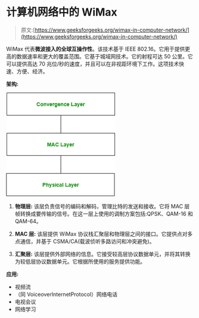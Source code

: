 # 计算机网络中的 WiMax

> 原文:[https://www.geeksforgeeks.org/wimax-in-computer-network/](https://www.geeksforgeeks.org/wimax-in-computer-network/)

WiMax 代表**微波接入的全球互操作性**。该技术基于 IEEE 802.16。它用于提供更高的数据速率和更大的覆盖范围。它基于城域网技术。它的射程可达 50 公里。它可以提供高达 70 兆位/秒的速度，并且可以在非视距环境下工作。这项技术快速、方便、经济。

**架构:**

![](img/730b88e9f73f774f8b73cf293cfc4a18.png)

1.  **物理层:**
    该层负责信号的编码和解码，管理比特的发送和接收。它将 MAC 层帧转换成要传输的信号。在这一层上使用的调制方案包括:QPSK、QAM-16 和 QAM-64。

2.  **MAC 层:**
    该层提供 WiMax 协议栈汇聚层和物理层之间的接口。它提供点对多点通信，并基于 CSMA/CA(载波侦听多路访问和冲突避免)。

3.  **汇聚层:**
    该层提供外部网络的信息。它接受较高层协议数据单元，并将其转换为较低层协议数据单元。它根据所使用的服务提供功能。

**应用:**

*   视频流
*   （同 VoiceoverInternetProtocol）网络电话
*   电视会议
*   网络学习